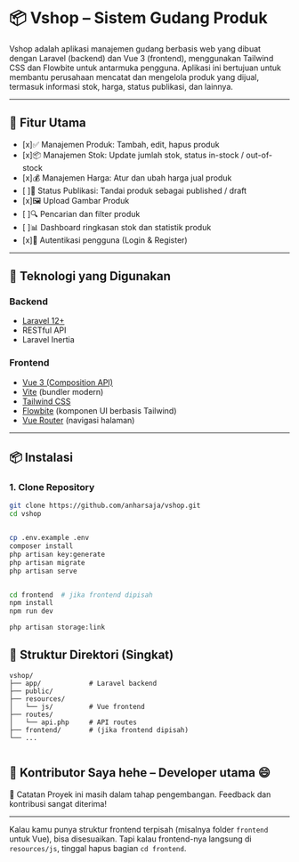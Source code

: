 # 📦 Vshop – Sistem Gudang Produk

Vshop adalah aplikasi manajemen gudang berbasis web yang dibuat dengan Laravel (backend) dan Vue 3 (frontend), menggunakan Tailwind CSS dan Flowbite untuk antarmuka pengguna. Aplikasi ini bertujuan untuk membantu perusahaan mencatat dan mengelola produk yang dijual, termasuk informasi stok, harga, status publikasi, dan lainnya.

---

## 🚀 Fitur Utama

- [x]✅ Manajemen Produk: Tambah, edit, hapus produk
- [x]📦 Manajemen Stok: Update jumlah stok, status in-stock / out-of-stock
- [x]💰 Manajemen Harga: Atur dan ubah harga jual produk
- [ ]📢 Status Publikasi: Tandai produk sebagai published / draft
- [x]🖼️ Upload Gambar Produk
- [ ]🔍 Pencarian dan filter produk
- [ ]📊 Dashboard ringkasan stok dan statistik produk
- [x]🔐 Autentikasi pengguna (Login & Register)

---

## 🧰 Teknologi yang Digunakan

### Backend
- [Laravel 12+](https://laravel.com/)
- RESTful API
- Laravel Inertia 

### Frontend
- [Vue 3 (Composition API)](https://vuejs.org/)
- [Vite](https://vitejs.dev/) (bundler modern)
- [Tailwind CSS](https://tailwindcss.com/)
- [Flowbite](https://flowbite.com/) (komponen UI berbasis Tailwind)
- [Vue Router](https://router.vuejs.org/) (navigasi halaman)

---

## 📦 Instalasi

### 1. Clone Repository

```bash
git clone https://github.com/anharsaja/vshop.git
cd vshop


cp .env.example .env
composer install
php artisan key:generate
php artisan migrate
php artisan serve


cd frontend  # jika frontend dipisah
npm install
npm run dev

php artisan storage:link
```

## 📁 Struktur Direktori (Singkat)

```plaintext
vshop/
├── app/            # Laravel backend
├── public/
├── resources/
│   └── js/         # Vue frontend
├── routes/
│   └── api.php     # API routes
├── frontend/       # (jika frontend dipisah)
└── ...


```
👥 Kontributor
Saya hehe – Developer utama 😄
---

📌 Catatan
Proyek ini masih dalam tahap pengembangan. Feedback dan kontribusi sangat diterima!


---

Kalau kamu punya struktur frontend terpisah (misalnya folder `frontend` untuk Vue), bisa disesuaikan. Tapi kalau frontend-nya langsung di `resources/js`, tinggal hapus bagian `cd frontend`.

